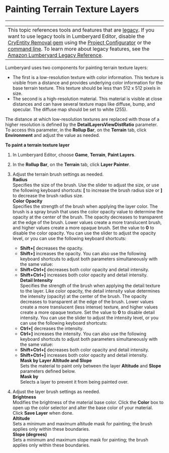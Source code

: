 # Painting Terrain Texture Layers<a name="terrain-texture-layers-paint"></a>


****  

|  | 
| --- |
| This topic references tools and features that are [legacy](https://docs.aws.amazon.com/lumberyard/latest/userguide/ly-glos-chap.html#legacy)\. If you want to use legacy tools in Lumberyard Editor, disable the [CryEntity Removal gem](https://docs.aws.amazon.com/lumberyard/latest/userguide/gems-system-cryentity-removal-gem.html) using the [Project Configurator](https://docs.aws.amazon.com/lumberyard/latest/userguide/configurator-intro.html) or the [command line](https://docs.aws.amazon.com/lumberyard/latest/userguide/lmbr-exe.html)\. To learn more about legacy features, see the [Amazon Lumberyard Legacy Reference](https://docs.aws.amazon.com/lumberyard/latest/legacyreference/)\. | 

Lumberyard uses two components for painting terrain texture layers:
+ The first is a low\-resolution texture with color information\. This texture is visible from a distance and provides underlying color information for the base terrain texture\. This texture should be less than 512 x 512 pixels in size\.
+ The second is a high\-resolution material\. This material is visible at close distances and can have several texture maps like diffuse, bump, and specular\. The diffuse map should be set to white \(255\)\.

The distance at which low\-resolution textures are replaced with those of a higher resolution is defined by the **DetailLayersViewDistRatio** parameter\. To access this parameter, in the **Rollup Bar**, on the **Terrain** tab, click **Environment** and adjust the value as needed\.

**To paint a terrain texture layer**

1. In Lumberyard Editor, choose **Game**, **Terrain**, **Paint Layers**\.

1. In the **Rollup Bar**, on the **Terrain** tab, click **Layer Painter**\.

1. Adjust the terrain brush settings as needed\.  
**Radius**  
Specifies the size of the brush\. Use the slider to adjust the size, or use the following keyboard shortcuts: **\[** to increase the brush radius size or **\]** to decrease the brush radius size\.  
**Color Opacity**  
Specifies the strength of the brush when applying the layer color\. The brush is a spray brush that uses the color opacity value to determine the opacity at the center of the brush\. The opacity decreases to transparent at the edge of the brush\. Lower values create a more translucent brush, and higher values create a more opaque brush\. Set the value to **0** to disable the color opacity\. You can use the slider to adjust the opacity level, or you can use the following keyboard shortcuts:  
   + **Shift\+\[** decreases the opacity\.
   + **Shift\+\]** increases the opacity\.
You can also use the following keyboard shortcuts to adjust both parameters simultaneously with the same value:  
   + **Shift\+Ctrl\+\[** decreases both color opacity and detail intensity\.
   + **Shift\+Ctrl\+\]** increases both color opacity and detail intensity\.  
**Detail Intensity**  
Specifies the strength of the brush when applying the detail texture to the layer\. Like color opacity, the detail intensity value determines the intensity \(opacity\) at the center of the brush\. The opacity decreases to transparent at the edge of the brush\. Lower values create a more translucent \(less intense\) texture, and higher values create a more opaque texture\. Set the value to **0** to disable detail intensity\. You can use the slider to adjust the intensity level, or you can use the following keyboard shortcuts:  
   + **Ctrl\+\[** decreases the intensity\.
   + **Ctrl\+\]** increases the intensity\.
You can also use the following keyboard shortcuts to adjust both parameters simultaneously with the same value:  
   + **Shift\+Ctrl\+\[** decreases both color opacity and detail intensity\.
   + **Shift\+Ctrl\+\]** increases both color opacity and detail intensity\.  
**Mask by Layer Altitude and Slope**  
Sets the material to paint only between the layer **Altitude** and **Slope** parameters defined below\.  
**Mask by**  
Selects a layer to prevent it from being painted over\.

1. Adjust the layer brush settings as needed\.  
**Brightness**  
Modifies the brightness of the material base color\. Click the **Color** box to open up the color selector and alter the base color of your material\. Click **Save Layer** when done\.  
**Altitude**  
Sets a minimum and maximum altitude mask for painting; the brush applies only within these boundaries\.  
**Slope \(degrees\)**  
Sets a minimum and maximum slope mask for painting; the brush applies only within these boundaries\.